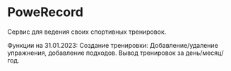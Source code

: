 # PoweRecord

Сервис для ведения своих спортивных тренировок.

Функции на 31.01.2023:
  Создание тренировки: Добавление/удаление упражнения, добавление подходов.
  Вывод тренировок за день/месяц/год.

